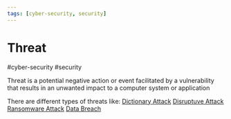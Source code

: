 ```yaml
---
tags: [cyber-security, security]
---
```

# Threat
#cyber-security #security

Threat is a potential negative action or event facilitated by a vulnerability that results in an unwanted impact to a computer system or application

There are different types of threats like:
[Dictionary Attack](Dictionary%20Attack)
[Disruptuve Attack](Disruptuve%20Attack)
[Ransomware Attack](Ransomware%20Attack)
[Data Breach](Data%20Breach)